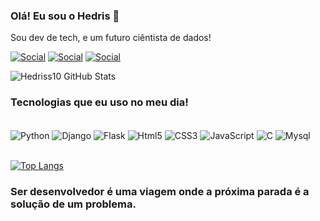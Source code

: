 ### Olá! Eu sou o Hedris 🧪
Sou dev de tech, e um  futuro ciêntista de dados!


[![Social](https://img.shields.io/badge/LinkedIn-0077B5?style=for-the-badge&logo=linkedin&logoColor=white)](https://www.linkedin.com/in/hedriss10/)
[![Social](https://img.shields.io/badge/Instagram-E4405F?style=for-the-badge&logo=instagram&logoColor=white)](https://www.instagram.com/hedriss10/)
[![Social](https://img.shields.io/badge/TikTok-000000?style=for-the-badge&logo=tiktok&logoColor=white)](https://www.tiktok.com/@hedriss10?lang=pt-BR)

![Hedriss10 GitHub Stats](https://github-readme-stats.vercel.app/api?username=Nyckzin10&show_icons=true&theme=dracula)

### Tecnologias que eu uso no meu dia! 

<div style="display: inline_block"><br/>
<img  align="center" alt="Python" src="https://img.shields.io/badge/Python-3776AB?style=for-the-badge&logo=python&logoColor=yellow"/> 
<img align="center" alt="Django" src="https://img.shields.io/badge/Django-092E20?style=for-the-badge&logo=django&logoColor=white"/>
<img  align="center" alt="Flask" src="https://img.shields.io/badge/Flask-000000?style=for-the-badge&logo=flask&logoColor=white/"> 
<img  align="center" alt="Html5" src="https://img.shields.io/badge/HTML5-E34F26?style=for-the-badge&logo=html5&logoColor=white"> 
<img  align="center" alt="CSS3" src="https://img.shields.io/badge/CSS-239120?&style=for-the-badge&logo=css3&logoColor=white"> 
<img  align="center" alt="JavaScript" src="https://img.shields.io/badge/JavaScript-323330?style=for-the-badge&logo=javascript&logoColor=F7DF1E"> 
<img  align="center" alt="C" src="https://img.shields.io/badge/C-00599C?style=for-the-badge&logo=c&logoColor=white"> 
<img  align="center" alt="Mysql" src="https://img.shields.io/badge/MySQL-00000F?style=for-the-badge&logo=mysql&logoColor=white"> 
</div><br>

[![Top Langs](https://github-readme-stats.vercel.app/api/top-langs/?username=Nyckzin10&langs_count=8)](https://github.com/anuraghazra/github-readme-stats)

### Ser desenvolvedor é uma viagem onde a próxima parada é a solução de um problema.


